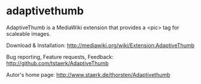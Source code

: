 # adaptivethumb

AdaptiveThumb is a MediaWiki extension that provides a &lt;pic&gt; tag for scaleable images.

Download & Installation: http://mediawiki.org/wiki/Extension:AdaptiveThumb

Bug reporting, Feature requests, Feedback: http://github.com/tstaerk/AdaptiveThumb

Autor's home page: http://www.staerk.de/thorsten/Adaptivethumb
